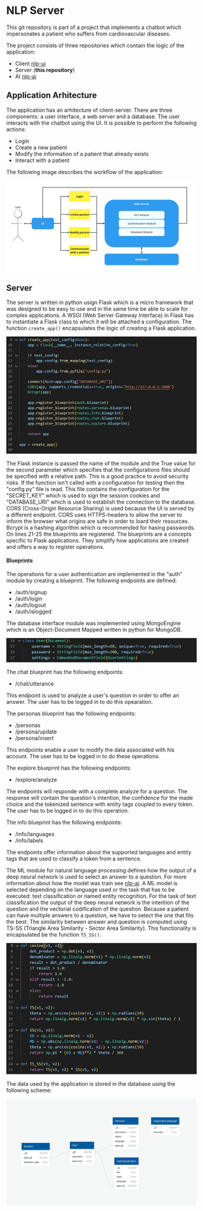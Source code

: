 # NLP Server

This git repository is part of a project that implements a chatbot which
impersonates a patient who suffers from cardiovascular diseases.

The project consists of three repositories which contain the logic of the
application:

- Client [nlp-ui](https://github.com/eduard-gp/nlp-ui)
- Server (**this repository**)
- AI [nlp-ai](https://github.com/eduard-gp/nlp-ai)

## Application Arhitecture

The application has an arhitecture of client-server. There are three components:
a user interface, a web server and a database. The user interacts with the
chatbot using the UI. It is possible to perform the following actions:

- Login
- Create a new patient
- Modify the information of a patient that already exists
- Interact with a patient

The following image describes the workflow of the application:

![Application workflow](images/workflow.jpg)

## Server

The server is written in python usign Flask which is a micro framework that was
designed to be easy to use and in the same time be able to scale for complex
applications. A WSGI (Web Server Gateway Interface) in Flask has to instantiate
a Flask class to which it will be attached a configuration. The function
`create_app()` encapsulates the logic of creating a Flask application.

![Create a Flask Application](images/create_app.jpg)

The Flask instance is passed the name of the module and the True value for the
second parameter which specifies that the configurations files should be
specified with a relative path. This is a good practice to avoid security risks.
If the function isn't called with a configuration for testing then the
"config.py" file is read. This file contains the configuration for the
"SECRET_KEY" which is used to sign the session cookies and "DATABASE_URI" which
is used to establish the connection to the database. CORS (Cross-Origin Resource
Sharing) is used because the UI is served by a different endpoint. CORS uses
HTTPS-headers to allow the server to inform the browser what origins are safe in
order to loard their resources. Bcrypt is a hashing algorithm which is
recommended for hasing passwords. On lines 21-25 the blueprints are registered.
The blueprints are a concepts specific to Flask applications. They simplify how
applications are created and offers a way to register operations.

#### Blueprints

The operations for a user authentication are implemented in the "auth" module by
creating a blueprint. The following endpoints are defined:

- /auth/signup
- /auth/login
- /auth/logout
- /auth/islogged

The database interface module was implemented using MongoEngine which is an
Object-Document Mapped written in python for MongoDB.

![user](images/user.jpg)

The chat blueprint has the following endpoints:

- /chat/utterance

This endpoint is used to analyze a user's question in order to offer an answer.
The user has to be logged in to do this opearation.

The personas blueprint has the following endpoints:

- /personas
- /persona/update
- /persona/insert

This endpoints enable a user to modify the data associated with his account. The
user has to be logged in to do these operations.

The explore blueprint has the following endpoints:

- /explore/analyze

The endpoints will responde with a complete analyze for a question. The response
will contain the question's intention, the confidence for the made choice and
the tokenized sentence with entity tags coupled to every token. The user has to
be logged in to do this operation.

The info blueprint has the following endpoints:

- /info/languages
- /info/labels

The endpoints offer information about the supported languages and entity tags
that are used to classify a token from a sentence.

The ML module for natural language processing defines how the output of a deep
neural network is used to select an answer to a question. For more information
about how the model was train see [nlp-ai](https://github.com/eduard-gp/nlp-ai).
A ML model is selected depending on the language used or the task that has to be
executed: text classification or named entity recognition. For the task of text
classification the output of the deep neural network is the intention of the
question and the vectorial codification of the question. Because a patient can
have multiple answers to a question, we have to select the one that fits the
best. The similarity between answer and question is computed using TS-SS
(Triangle Area Similarity - Sector Area Similarity). This functionality is
encapsulated be the function `TS_SS()`.

![TS-SS](images/ts_ss.jpg)

The data used by the application is stored in the database using the following
scheme:

![Database](images/database.jpg)
